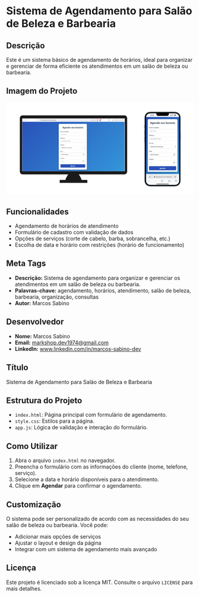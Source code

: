 # Sistema de Agendamento para Salão de Beleza e Barbearia

## Descrição
Este é um sistema básico de agendamento de horários, ideal para organizar e gerenciar de forma eficiente os atendimentos em um salão de beleza ou barbearia.

## Imagem do Projeto
<img src='Desktop - Mobile.png'>

## Funcionalidades
- Agendamento de horários de atendimento
- Formulário de cadastro com validação de dados
- Opções de serviços (corte de cabelo, barba, sobrancelha, etc.)
- Escolha de data e horário com restrições (horário de funcionamento)

## Meta Tags
- **Descrição:** Sistema de agendamento para organizar e gerenciar os atendimentos em um salão de beleza ou barbearia.
- **Palavras-chave:** agendamento, horários, atendimento, salão de beleza, barbearia, organização, consultas
- **Autor:** Marcos Sabino

## Desenvolvedor
- **Nome:** Marcos Sabino
- **Email:** markshop.dev1974@gmail.com
- **LinkedIn:** www.linkedin.com/in/marcos-sabino-dev


## Título
Sistema de Agendamento para Salão de Beleza e Barbearia

## Estrutura do Projeto
- `index.html`: Página principal com formulário de agendamento.
- `style.css`: Estilos para a página.
- `app.js`: Lógica de validação e interação do formulário.

## Como Utilizar
1. Abra o arquivo `index.html` no navegador.
2. Preencha o formulário com as informações do cliente (nome, telefone, serviço).
3. Selecione a data e horário disponíveis para o atendimento.
4. Clique em **Agendar** para confirmar o agendamento.

## Customização
O sistema pode ser personalizado de acordo com as necessidades do seu salão de beleza ou barbearia. Você pode:
- Adicionar mais opções de serviços
- Ajustar o layout e design da página
- Integrar com um sistema de agendamento mais avançado

## Licença
Este projeto é licenciado sob a licença MIT. Consulte o arquivo `LICENSE` para mais detalhes.
